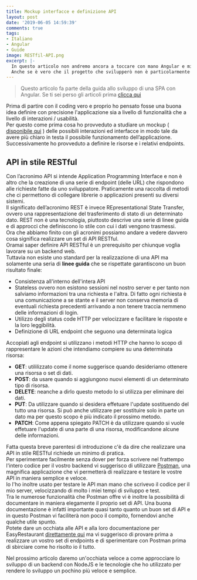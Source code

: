 ```yaml
---
title: Mockup interfacce e definizione API
layout: post
date: '2019-06-05 14:59:39'
comments: true
tags:
- Italiano
- Angular
- Guide
image: RESTfil-API.png
excerpt: |-
  In questo articolo non andremo ancora a toccare con mano Angular e mi limiterò nello specifico a spiegare che progetto andremo a realizzare. <br />
  Anche se è vero che il progetto che svilupperò non è particolarmente complesso, ritengo non sia quasi mai raccomandabile buttarsi a capofitto nello scrivere codice. Un'attenta analisi ci risparmierà di dover riscrivere tutto da capo in seguito!
---
```


> Questo articolo fa parte della guida allo sviluppo di una SPA con Angular. Se ti sei perso gli articoli prima [clicca qui][index]

Prima di partire con il coding vero e proprio ho pensato fosse una buona idea definire con precisione l'applicazione sia a livello di funzionalità che a livello di interazioni / usabilità. <br />
Per questo come prima cosa ho provveduto a studiare un mockup ( [disponibile qui][mockup] ) delle possibili interazioni ed interfacce in modo tale da avere più chiaro in testa il possibile funzionamento dell’applicazione. Successivamente ho provveduto a definire le risorse e i relativi endpoints. <br />

API in stile RESTful
---------------
Con l’acronimo API si intende Application Programming Interface e non è altro che la creazione di una serie di endpoint (delle URL) che rispondono alle richieste fatte da uno sviluppatore.
Praticamente una raccolta di metodi che ci permettono di collegare librerie o applicazioni presenti su diversi sistemi. <br />
Il significato dell’acronimo REST è invece REpresentational State Transfer, ovvero una rappresentazione del trasferimento di stato di un determinato dato. REST non è una tecnologia, piuttosto descrive una serie di linee guida e di approcci che definiscono lo stile con cui i dati vengono trasmessi.<br />
Ora che abbiamo finito con gli acronimi possiamo andare a vedere davvero cosa significa realizzare un set di API RESTful.<br />
Oramai saper definire API RESTful è un prerequisito per chiunque voglia lavorare su un backend web.<br />
Tuttavia non esiste uno standard per la realizzazione di una API ma solamente una seria di __linee guida__ che se rispettate garantiscono un buon risultato finale:
* Consistenza all'interno dell'intera API
* Stateless ovvero non esistono sessioni nel nostro server e per tanto non salviamo informazioni tra una richiesta e l'altra. Di fatto ogni richiesta è una comunicazione a se stante e il server non conserva memoria di eventuali richiesta precedenti arrivando a non tenere traccia nemmeno delle informazioni di login.
* Utilizzo degli status code HTTP per velocizzare e facilitare le risposte e la loro leggibilità.
* Definizione di URL endpoint che seguono una determinata logica 

Accopiati agli endpoint si utilizzano i metodi HTTP che hanno lo scopo di rappresentare le azioni che intendiamo compiere su una determinata risorsa:
* __GET__: utililizzato come il nome suggerisce quando desideriamo ottenere una risorsa o set di dati.
*  __POST__: da usare quando si aggiungono nuovi elementi di un determinato tipo di risorsa.
*  __DELETE__: neanche a dirlo questo metodo lo si utilizza per eliminare dei dati.
*  __PUT__: Da utilizzare quando si desidera effetuare l'update sostituendo del tutto una risorsa. Si può anche utilizzare per sostituire solo in parte un dato ma per questo scopo è più indicato il prossimo metodo.
*  __PATCH__: Come appena spiegato PATCH è da utilizzare quando si vuole effetuare l'update di una parte di una risorsa, modificandone alcune delle informazioni.

Fatta questa breve parentesi di introduzione c'è da dire che realizzare una API in stile RESTful richiede un minimo di pratica.<br />
Per sperimentare facilmente senza dover per forza scrivere nel frattempo l'intero codice per il vostro backend vi suggerisco di utilizzare [Postman][postman], una magnifica applicazione che vi permetterà di realizzare e testare le vostre API in maniera semplice e veloce.<br />
Io l'ho inoltre usato per testare le API man mano che scrivevo il codice per il mio server, velocizzando di molto i miei tempi di sviluppo e test.<br />
Tra le numerose funzionalità che Postman offre vi è inoltre la possibilità di documentare in maniera elegamente il proprio set di API.  Una buona documentazione è infatti importante quasi tanto quanto un buon set di API e in questo Postman vi faciliterà non poco il compito, fornendovi anche qualche utile spunto.<br />
Potete dare un occhiata alle API e alla loro documentazione per EasyRestaurant [direttamente qui][easyrestaurant-api] ma vi suggerisco di provare prima a realizzare un vostro set di endpoints e di sperimentare con Postman prima di sbirciare come ho risolto io il tutto.

Nel prossimo articolo daremo un'occhiata veloce a come approcciare lo sviluppo di un backend con NodeJS e le tecnologie che ho utilizzato per rendere lo sviluppo un pochino più veloce e semplice.

[index]:https://lucabozzetto.github.io/realizzare-una-single-page-application-con-angular-e-nodejs/
[mockup]:https://ibb.co/sCN1gKk
[postman]:https://www.getpostman.com/
[easyrestaurant-api]:https://documenter.getpostman.com/view/6803722/SVYxnF9P?version=latest